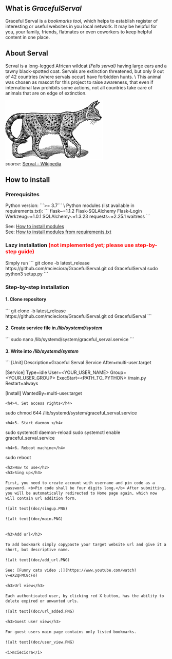 <h2>What is <i>GracefulServal</i></h2>
Graceful Serval is a <i>bookmarks tool</i>, which helps to establish register of interesting or useful websites in you local network. It may be helpful for you, your family, friends, flatmates or even coworkers to keep helpful content in one place.

<h2>About Serval</h2>
Serval is a long-legged African wildcat <i>(Felis serval)</i> having large ears and a tawny black-spotted coat. Servals are extinction threatened, but only 9 out of 42 countries (where servals occur) have forbidden hunts. \
This animal was chosen as mascot for this project to raise awareness, that even if international law prohibits some actions, not all countries take care of animals that are on edge of extinction.

![alt text](doc/serval.PNG)\
<i>source:</i> [Serval - Wikipedia](https://en.wikipedia.org/wiki/Serval)
<h2>How to install</h2>
<h3>Prerequisites</h3>
Python version: ```>= 3.7``` \
Python modules (list available in requirements.txt):
```
flask~=1.1.2
Flask-SQLAlchemy
Flask-Login
Werkzeug~=1.0.1
SQLAlchemy~=1.3.23
requests~=2.25.1
waitress
```

See: [How to install modules](https://packaging.python.org/tutorials/installing-packages/#use-pip-for-installing) \
See: [How to install modules from requirements.txt](https://packaging.python.org/tutorials/installing-packages/#requirements-files)


<h3>Lazy installation <font color="red">(not implemented yet; please use step-by-step guide)</font></h3>
Simply run 
```
git clone -b latest_release https://github.com/mcieciora/GracefulServal.git
cd GracefulServal
sudo python3 setup.py
``` 

<h3>Step-by-step installation</h3>
<h4>1. Clone repository</h4>
```
git clone -b latest_release https://github.com/mcieciora/GracefulServal.git
cd GracefulServal
``` 
<h4>2. Create service file in <i>/lib/systemd/system</i></h4>
```
sudo nano /lib/systemd/system/graceful_serval.service
``` 
<h4>3. Write into <i>/lib/systemd/system</i></h4>
```
[Unit]
Description=Graceful Serval Service
After=multi-user.target

[Service]
Type=idle
User=<YOUR_USER_NAME>
Group=<YOUR_USER_GROUP>
ExecStart=<PATH_TO_PYTHON> <PATH TO CLONED REPOSITORY>/main.py
Restart=always

[Install]
WantedBy=multi-user.target
```
<h4>4. Set access rights</h4>
```
sudo chmod 644 /lib/systemd/system/graceful_serval.service
```
<h4>5. Start daemon </h4>
```
sudo systemctl daemon-reload
sudo systemctl enable graceful_serval.service
```
<h4>6. Reboot machine</h4>
```
sudo reboot
```
<h2>How to use</h2>
<h3>Sing up</h3>

First, you need to create account with username and pin code as a password. <b>Pin code shall be four digits long.</b> After submitting, you will be automatically redirected to Home page again, which now will contain url addition form.

![alt text](doc/singup.PNG)

![alt text](doc/main.PNG)


<h3>Add url</h3>

To add bookmark simply copypaste your target website url and give it a short, but descriptive name.

![alt text](doc/add_url.PNG)

See: [Funny cats video ;)](https://www.youtube.com/watch?v=eX2qFMC8cFo)

<h3>Url view</h3>

Each authenticated user, by clicking red X button, has the ability to delete expired or unwanted urls.

![alt text](doc/url_added.PNG)

<h3>Guest user view</h3>

For guest users main page contains only listed bookmarks.

![alt text](doc/user_view.PNG)

<i>mcieciora</i>
